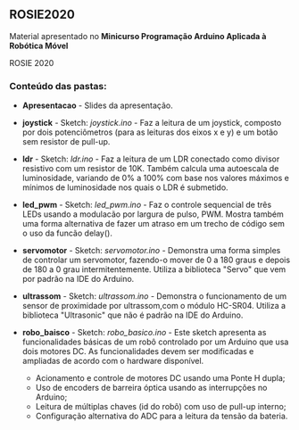 ## ROSIE2020
Material apresentado no **Minicurso Programação Arduino Aplicada à Robótica Móvel**

ROSIE 2020

### Conteúdo das pastas:

* **Apresentacao** - Slides da apresentação.

* **joystick** - Sketch: *joystick.ino* - Faz a leitura de um joystick, composto por dois potenciômetros (para as leituras dos eixos x e y) e um botão sem resistor de pull-up.

* **ldr** - Sketch: *ldr.ino* - Faz a leitura de um LDR conectado como divisor resistivo com um resistor de 10K. Também calcula uma autoescala de luminosidade,
 variando de 0% a 100% com base nos valores máximos e mínimos de luminosidade nos quais o LDR é submetido. 

* **led_pwm** - Sketch: *led_pwm.ino* - Faz o controle sequencial de três LEDs usando a modulacão por largura de pulso, PWM. Mostra também uma forma alternativa de fazer um atraso em um trecho de código sem o uso da funcão delay().

* **servomotor** - Sketch: *servomotor.ino* - Demonstra uma forma simples de controlar um servomotor, fazendo-o mover de 0 a 180 graus e depois de 180 a 0 grau intermitentemente. Utiliza a biblioteca "Servo" que vem por padrão na IDE do Arduino.

* **ultrassom** - Sketch: *ultrassom.ino* - Demonstra o funcionamento de um sensor de proximidade por ultrassom,com o módulo HC-SR04. Utiliza a biblioteca "Ultrasonic" que não é padrão na IDE do Arduino.

* **robo_baisco** - Sketch: *robo_basico.ino* - Este sketch apresenta as funcionalidades básicas de um robô controlado por um Arduino que usa dois motores DC. 
As funcionalidades devem ser modificadas e ampliadas de acordo com o hardware disponível.
 
   - Acionamento e controle de motores DC usando uma Ponte H dupla;
   - Uso de encoders de barreira óptica usando as interrupções no Arduino;
   - Leitura de múltiplas chaves (id do robô) com uso de pull-up interno;
   - Configuração alternativa do ADC para a leitura da tensão da bateria.
